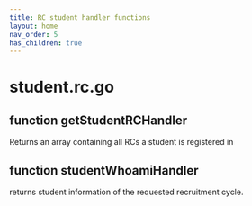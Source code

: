 ```yaml
---
title: RC student handler functions
layout: home
nav_order: 5
has_children: true
---
```

# student.rc.go

## function getStudentRCHandler
Returns an array containing all RCs a student is registered in

## function studentWhoamiHandler
returns student information of the requested recruitment cycle. 
